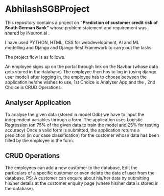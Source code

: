 <h1>AbhilashSGBProject</h1>

This repository contains a project on <b>"Prediction of customer credit risk of South German Bank"</b> whose problem statement and requirement was shared by iNeuron.ai .

I have used PYTHON, HTML, CSS for webdevelopment, AI and ML modelling and Django and Django Rest Framework to carry out the tasks.

The project flow is as follows.

An employee signs up on the portal through link on the Navbar (whose data gets stored in the database) The employee then has to log in (using django user model) after logging in, the employee has to choose between the application he/she wishes to use, 1st Choice is Analyser App and the , 2nd Choice is CRUD Operations

<h2>Analyser Application</h2>
To analyse the given data (stored in model Odb) we have to input the independent variables through a form. The application uses Logistic Regression (on 75% of the given data to train the model and 25% for testing accuracy)
Once a valid form is submitted, the application returns a prediction (in our case classification) for the customer whose data has been filled by the employee in the form.

<h2>CRUD Operations</h2>
The employees can add a new customer to the database, Edit the particulars of a specific customer or even delete the data of user from the database.
PS: A customer can enquire about his/her data by submitting his/her details at the customer enquiry page (where his/her data is stored in the database).
